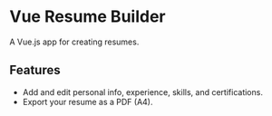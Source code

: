 # Vue Resume Builder

A Vue.js app for creating resumes.

## Features

- Add and edit personal info, experience, skills, and certifications.
- Export your resume as a PDF (A4).
